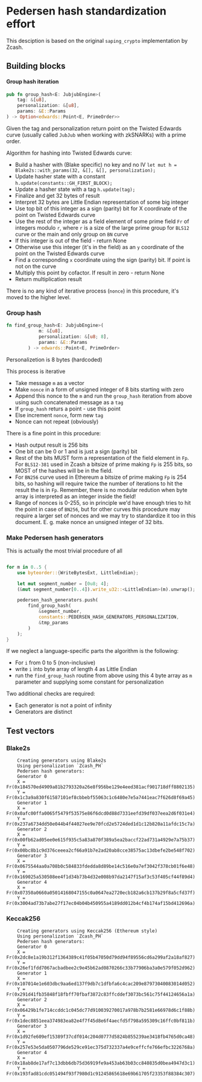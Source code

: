 # Pedersen hash standardization effort

This desciption is based on the original `saping_crypto` implementation by Zcash.

## Building blocks

#### Group hash iteration

``` rust
pub fn group_hash<E: JubjubEngine>(
    tag: &[u8],
    personalization: &[u8],
    params: &E::Params
) -> Option<edwards::Point<E, PrimeOrder>>
```

Given the tag and personalization return point on the Twisted Edwards curve (usually called `JubJub` when working with zkSNARKs) with a prime order.

Algorithm for hashing into Twisted Edwards curve:

- Build a hasher with (Blake specific) no key and no IV ```let mut h = Blake2s::with_params(32, &[], &[], personalization);```
- Update hasher state with a constant ```h.update(constants::GH_FIRST_BLOCK);```
- Update a hasher state with a tag ```h.update(tag);```
- Finalize and get 32 bytes of result
- Interpret 32 bytes are Little Endian representation of some big integer
- Use top bit of this integer as a sign (parity) bit for X coordinate of the point on Twisted Edwards curve
- Use the rest of the integer as a field element of some prime field `Fr` of integers modulo `r`, where `r` is a size of the large prime group for `BLS12` curve or the main and only group on `BN` curve
- If this integer is out of the field - return None
- Otherwise use this integer (it's in the field) as an `y` coordinate of the point on the Twisted Edwards curve
- Find a corresponding `x` coordinate using the sign (parity) bit. If point is not on the curve
- Multiply this point by cofactor. If result in zero - return None
- Return multiplication result

There is no any kind of iterative process (`nonce`) in this procedure, it's moved to the higher level.

### Group hash

``` rust
fn find_group_hash<E: JubjubEngine>(
            m: &[u8],
            personalization: &[u8; 8],
            params: &E::Params
        ) -> edwards::Point<E, PrimeOrder>
```

Personalizetion is 8 bytes (hardcoded)

This process is iterative

- Take message `m` as a vector
- Make `nonce` in a form of unsigned integer of 8 bits starting with zero
- Append this nonce to the `m` and run the `group_hash` iteration from above using such concatenated message as a `tag`
- If `group_hash` returs a point - use this point
- Else increment `nonce`, form new `tag`
- Nonce can not repeat (obviously)

There is a fine point in this procedure:

- Hash output result is 256 bits
- One bit can be 0 or 1 and is just a sign (parity) bit
- Rest of the bits MUST form a representation of the field element in `Fp`. For `BLS12-381` used in Zcash a bitsize of prime making `Fp` is 255 bits, so MOST of the hashes will be in the field.
- For `BN256` curve used in Ethereum a bitsize of prime making `Fp` is 254 bits, so hashing will require twice the number of iterations to hit the result the is in `Fp`. Remember, there is no modular redution when byte array is interpreted as an integer inside the field!
- Range of nonces is 0-255, so in principle we'd have enough tries to hit the point in case of `BN256`, but for other curves this procedure may require a larger set of nonces and we may try to standardize it too in this document. E. g. make nonce an unsigned integer of 32 bits.

### Make Pedersen hash generators

This is actually the most trivial procedure of all

``` rust

for m in 0..5 {
    use byteorder::{WriteBytesExt, LittleEndian};

    let mut segment_number = [0u8; 4];
    (&mut segment_number[0..4]).write_u32::<LittleEndian>(m).unwrap();

    pedersen_hash_generators.push(
        find_group_hash(
            &segment_number,
            constants::PEDERSEN_HASH_GENERATORS_PERSONALIZATION,
            &tmp_params
        )
    );
}
```

If we neglect a language-specific parts the algorithm is the following:

- For `i` from 0 to 5 (non-inclusive)
- write `i` into byte array of length 4 as Little Endian
- run the `find_group_hash` routine from above using this 4 byte array as `m` parameter and supplying some constant for personalization

Two additional checks are required:

- Each generator is not a point of infinity
- Generators are distinct

## Test vectors

### Blake2s

```
    Creating generators using Blake2s
    Using personalization `Zcash_PH`
    Pedersen hash generators:
    Generator 0
    X = Fr(0x184570ed4909a81b2793320a26e8f956be129e4eed381acf901718dff8802135)
    Y = Fr(0x1c3a9a830f61587101ef8cbbebf55063c1c6480e7e5a7441eac7f626d8f69a45)
    Generator 1
    X = Fr(0x0afc00ffa0065f5479f53575e86f6dcd0d88d7331eefd39df037eea2d6f031e4)
    Y = Fr(0x237a6734dd50e044b4f44027ee9e70fcd2e5724ded1d1c12b820a11afdc15c7a)
    Generator 2
    X = Fr(0x00fb62ad05ee0e615f935c5a83a870f389a5ea2baccf22ad731a4929e7a75b37)
    Y = Fr(0x00bc8b1c9d376ceeea2cf66a91b7e2ad20ab8cce38575ac13dbefe2be548f702)
    Generator 3
    X = Fr(0x0675544aa0a708b0c584833fdedda8d89be14c516e0a7ef3042f378cb01f6e48)
    Y = Fr(0x169025a530508ee4f1d34b73b4d32e008b97da2147f15af3c53f405cf44f89d4)
    Generator 4
    X = Fr(0x07350a0660a05014168047155c0a0647ea2720ecb182a6cb137b29f8a5cfd37f)
    Y = Fr(0x3004ad73b7abe27f17ec04b04b450955a4189dd012b4cf4b174af15bd412696a)
```

### Keccak256

```
    Creating generators using Keccak256 (Ethereum style)
    Using personalization `Zcash_PH`
    Pedersen hash generators:
    Generator 0
    X = Fr(0x2dc8e1a19b312f1364389c41f05b47050d79dd94f89556cd6a299af2a18af827)
    Y = Fr(0x26ef1fdd7067acbadbee2c9e45b62ad0870266c33b77906ba3a0e579f052d962)
    Generator 1
    X = Fr(0x107014e1e603dbc9aa6ed137f9db7c1dfbfa6c4cac209e87973040083014d052)
    Y = Fr(0x291d41fb35848f18fbff70fbaf3872c83ffcddef3073bc561c75f44124656a1a)
    Generator 2
    X = Fr(0x06429b1fe714ccddc1c045dc77d910039270017a978b7b2581e66978d6c1f88b)
    Y = Fr(0x1dec8851eea374983ea82e4f7f45d8e6f4aecfd5f798a595309c16ffc0bf811b)
    Generator 3
    X = Fr(0x1d92fe609ef15389f37cdf014c204d0777d5824b855239ae3418fb4765d0ca48)
    Y = Fr(0x257e53e5da0507796de529ce91ec375d732337a4e9ceffcfe766efbc3226768a)
    Generator 4
    X = Fr(0x18ab8de17af7c13dbb6db75d36919fe9a453ab63b03cc840835d0bea4947d3c1)
    Y = Fr(0x193fad81cdc051494f93f7980d1c91245865618e69b61705f23353f88384c307)
```